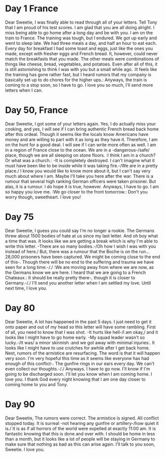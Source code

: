 ﻿# Day 1 France
Dear Sweetie,
I was finally able to read through all of your letters. Tell Tony that I am proud of his test scores. I am glad that you are all doing alright. I miss being able to go home after a long day and be with you.
I am on the train to France. The training was tough, but I endured. We got up early and went to sleep late. We had three meals a day, and half an hour to eat each. Every day for breakfast I had some toast and eggs, just like the ones you made, except with fresher eggs and French bread. It, however, could never match the breakfasts that you made. The other meals were combinations of things like cheese, bread, vegetables, and potatoes. 
Even after all of this, it is still astonishing to think I was with you but a small while ago. :It feels like the training has gone rather fast, but I heard rumors that my company is basically set up to do chores for the higher ups.:
Anyways, the train is coming to a stop soon, so I have to go. I love you so much, I'll send more letters when I can.
# Day 50, France
Dear Sweetie,
I got some of your letters again. Yes, I do actually miss your cooking, and yes, I will see if I can bring authentic French bread back home after this ordeal. Though it seems like the locals know Americans have money and are willing to part with it as long as they have it. Therefore, I am on the hunt for a good deal. I will see if I can write more often as well.
I am in a region of France close to the ocean. We are in a -dangerous-/safe/ place, though we are all sleeping on stone floors. :I think I am in a church? Or what was a church.: -It is completely destroyed. I can't imagine what it must have been like to be inside while it was taking fire.-/We are in a pretty place./ I know you would like to know more about it, but I can't say very much about where I am. Maybe I'll take you here after the war.
There is a rumour that several high ranking German officers were taken prisoner. But alas, it is a rumour. I do hope it is true, however.
Anyways, I have to go. I am so happy you love me. :We go closer to the front tomorrow.: Don't you worry though, sweetheart. I love you!
# Day 75
Dear Sweetie,
I guess you could say I'm no longer a rookie. The Germans threw about 1500 bodies of hate at us since my last letter. And oh boy what a time that was. It looks like we are getting a break which is why I'm able to write this letter. -There are so many bodies.-/Oh how I wish I was with you instead of here./ But, there was a rumour that the Boche is on the run... 28,000 prisoners have been captured.  We might be coming close to the end of this-. Though there will be no end to the suffering and trauma we have seen for a long time.-/./
:We are moving away from where we are now, as the Germans know we are here. I heard that we are going to a French Chateaux.: It should be really pretty there-, though it is closer to Germany.-/./
I'll send you another letter when I am settled my love. Until next time, I love you.
# Day 80
Dear Sweetie,
A lot has happened in the past 5 days. I just need to get it onto paper and out of my head so this letter will have some rambling. 
First of all, you need to know that I was shot. -It hurts like hell-/I am okay,/ and it looks like I might have to go home early. -My squad leader wasn't so lucky.-/It was/ a minor skirmish :and we got away with minimal injuries:. It looks like I might have to use crutches for awhile after I get back home.
Next, rumors of the armistice are resurfacing. The word is that it will happen very soon. I'm very hopeful this time as it seems like everyone has had enough of this conflict-. The gunfire rings in our ears every day. We can't even collect our thoughts.-/./
Anyways. I have to go now. I'll know if I'm going to be discharged soon. I'll let you know when I am coming home. I love you. I thank God every night knowing that I am one day closer to coming home to you and Tony.
# Day 90
Dear Sweetie,
The rumors were correct. The armistice is signed. All conflict stopped today. It is surreal -not hearing any gunfire or artillery-/how quiet it is./ It is as if all horrors of the world were expelled at exactly 11:00 am. 
It is fantastic knowing that this is done and over with. I should be home in less than a month, but it looks like a lot of people will be staying in Germany to make sure that nothing as bad as this can arise again.
I'll talk to you soon, Sweetie. I love you.
